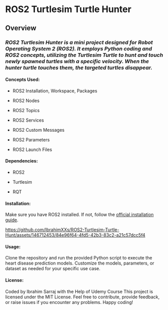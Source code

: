 ROS2 Turtlesim Turtle Hunter
=====================

## Overview

### *ROS2 Turtlesim Hunter is a mini project designed for Robot Operating System 2 (ROS2). It employs Python coding and ROS2 concepts, utilizing the Turtlesim Turtle to hunt and touch newly spawned turtles with a specific velocity. When the hunter turtle touches them, the targeted turtles disappear.*

#### Concepts Used:

- ROS2 Installation, Workspace, Packages
  
- ROS2 Nodes

- ROS2 Topics
  
- ROS2 Services
  
- ROS2 Custom Messages
  
- ROS2 Parameters
  
- ROS2 Launch Files

#### Dependencies:

- ROS2

- Turtlesim
  
- RQT

#### Installation:

Make sure you have ROS2 installed. If not, follow the [official installation guide](https://index.ros.org/doc/ros2/Installation/).



https://github.com/IbrahimXXs/ROS2-Turtlesim-Turtle-Hunt/assets/146712453/84e96f64-4fd5-42b3-83c2-a21c57dcc5f4



#### Usage:

Clone the repository and run the provided Python script to execute the heart disease prediction models. Customize the models, parameters, or dataset as needed for your specific use case.

#### License:

Coded by Ibrahim Sarraj with the Help of Udemy Course
This project is licensed under the MIT License. Feel free to contribute, provide feedback, or raise issues if you encounter any problems. Happy coding!
